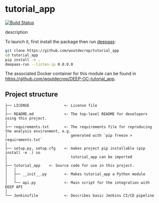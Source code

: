 # tutorial_app
[![Build Status](https://jenkins.indigo-datacloud.eu/buildStatus/icon?job=Pipeline-as-code/DEEP-OC-org/UC-woutdecrop-tutorial_app/master)](https://jenkins.indigo-datacloud.eu/job/Pipeline-as-code/job/DEEP-OC-org/job/UC-woutdecrop-tutorial_app/job/master)

description

To launch it, first install the package then run [deepaas](https://github.com/indigo-dc/DEEPaaS):
```bash
git clone https://github.com/woutdecrop/tutorial_app
cd tutorial_app
pip install -e .
deepaas-run --listen-ip 0.0.0.0
```
The associated Docker container for this module can be found in https://github.com/woutdecrop/DEEP-OC-tutorial_app.

## Project structure
```
├── LICENSE                <- License file
│
├── README.md              <- The top-level README for developers using this project.
│
├── requirements.txt       <- The requirements file for reproducing the analysis environment, e.g.
│                             generated with `pip freeze > requirements.txt`
│
├── setup.py, setup.cfg    <- makes project pip installable (pip install -e .) so
│                             tutorial_app can be imported
│
├── tutorial_app    <- Source code for use in this project.
│   │
│   ├── __init__.py        <- Makes tutorial_app a Python module
│   │
│   └── api.py             <- Main script for the integration with DEEP API
│
└── Jenkinsfile            <- Describes basic Jenkins CI/CD pipeline
```
